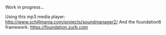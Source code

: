 Work in progress...

Using this mp3 media player: http://www.schillmania.com/projects/soundmanager2/
And the foundation6 framework: https://foundation.zurb.com
